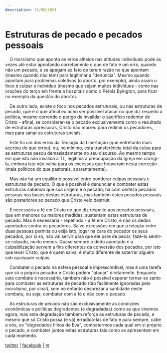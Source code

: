 ```yaml
---
description: 17/09/2021
---
```


# Estruturas de pecado e pecados pessoais

<p>&emsp;O moralismo que aponta os erros alheios nas atitudes individuais pode às vezes até estar apontando corretamente o que de fato é um erro, quando não um pecado, e se apegam ao fato de terem razão no que apontam (mesmo quando não têm) para legitimar a "denúncia". Mesmo quando apontam para problemas coletivos (o aborto, por exemplo), ainda assim o foco é culpar o indivíduo (mesmo que sejam muitos indivíduos - como nas orações do terço em frente a hospitais como o Pérola Byington, para ficar no exemplo da questão do aborto).</p>
<p>&emsp;De outro lado, existe o foco nos pecados estruturais, ou nas estruturas de pecado, que é o que afinal eu acho ser possível atacar no que diz respeito à política, mesmo correndo o perigo de invalidar o sacrifício redentor de Cristo - afinal, se considerar-se o pecado exclusivamente como o resultado de estruturas opressoras, Cristo não morreu para redimir os pecadores, mas para sanar as estruturas sociais.</p>
<p>&emsp;Este foi um dos erros da Teologia da Libertação (que entretanto mais acertou do que errou), ou, no mínimo, esta transferência total da culpa para as estruturas pesou demasiadamente no seu discurso. Ao mesmo tempo em que isto não invalida a TL, legitima a preocupação da Igreja em corrigi-la, embora isto não valha para os excessos que houveram nesta correção (mais políticos do que pastorais, aparentemente).</p>
<p>&emsp;Mas não há um equilíbrio possível entre ponderar culpas pessoais e estruturas de pecado. O que é possível é denunciar e combater estas estruturas sabendo que sua origem é o pecado; há com certeza pecados pessoas nas bases destas estruturas, mas também estes pecados pessoais são posteriores ao pecado que Cristo veio destruir.</p>
<p>&emsp;É necessária a fé em Cristo no que diz respeito aos pecados pessoais, que em menores ou maiores medidas, sustentam estas estruturas de pecado. Mas é necessaria - repetindo - a fé em Cristo, e não os dedos apontados contra os pecadores. Salvo excessões em que a relação entre duas pessoas permita ou exija isto, jogar na cara do pecador os seus pecados, por si só, não vai servir para que ele pare de pecar; fazê-lo sentir-se culpado, muito menos. Quase sempre o dedo apontado e a culpabilização servem a fins diferentes da conversão dos pecados, por isto que levar Cristo, que é quem salva, é muito diferente de soterrar alguém sob quaisquer culpas.</p>
<p>&emsp;Combater o pecado na esfera pessoal é imprescindível, mas é uma tarefa que só o próprio pecador e Cristo podem "atacar" diretamente. Enquanto este combate é necessário, também não é possível esperar tornar-se santo para combater as estruturas de pecado (tão facilmente ignoradas pelo moralismo, por sinal), sem no entanto desprezar a santidade neste combate, ou seja, combater com a fé e não com o pecado.</p>
<p>&emsp;As estruturas de pecado não são exclusivamente as condições econômicas e políticas degradantes (e degradadas) como as que vivemos agora, mas esta degradação também reforça as estruturas de pecado, e mesmo que só Cristo possa (e vá) erradicá-las de fato e para sempre, cabe a nós, os "degredados filhos de Eva", combatermos cada qual em si próprio o pecado, e combater juntos estas estruturas tais como se apresentam em cada momento.</p>

[twitter](https://twitter.com/mrclmlt) | [facebook](https://www.facebook.com/mrclmlt) | [✉](mailto:mrclmlt@gmail.com)
